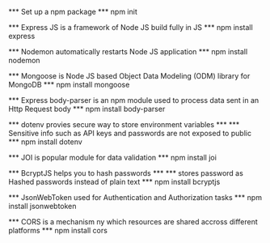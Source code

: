 *** Set up a npm package ***
npm init

*** Express JS is a framework of Node JS build fully in JS ***
npm install express

*** Nodemon automatically restarts Node JS application ***
npm install nodemon

*** Mongoose is Node JS based Object Data Modeling (ODM) library for MongoDB ***
npm install mongoose

*** Express body-parser is an npm module used to process data sent in an Http Request body ***
npm install body-parser

*** dotenv provies secure  way to store environment variables ***
*** Sensitive info such as API keys and passwords are not exposed to public ***
npm install dotenv

*** JOI is popular module for data validation ***
npm install joi

*** BcryptJS helps you to hash passwords ***
*** stores password as Hashed passwords instead of plain text ***
npm install bcryptjs

*** JsonWebToken used for Authentication and Authorization tasks ***
npm install jsonwebtoken

*** CORS is a mechanism ny which resources are shared accross different platforms ***
npm install cors


